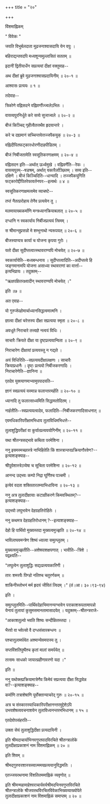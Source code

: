+++
title = "२०"

+++
  
  
  
विंशमाह्निकम्  
  
  
" विवेकः "   
  
जयति विभुर्बलदाता मूढजनाश्वासदायि येन वपुः ।  
  
बहिराद्यन्तवदपि मध्यशून्यमुल्लासितं सततम् ॥  
  
इदानीं द्वितीयार्धेन सप्रत्ययां दीक्षां वक्तुमाह--  
  
  
अथ दीक्षां ब्रुवे मूढजनाश्वासप्रदायिनीम् ॥ २०-१ ॥  
  
  
आश्वासः प्रत्ययः ॥ १ ॥  
  
तदेवाह--   
  
  
त्रिकोणे वह्निसदने वह्निवर्णोज्ज्वलेऽभितः ।  
  
वायव्यपुरनिर्धूते करे सव्ये सुजाज्वले ॥ २०-२ ॥  
  
बीजं किञ्चिद् गृहीत्वैतत्तथैव हृदयान्तरे ।  
  
करे च दह्यमानं सच्चिन्तयेत्तज्जपैकयुक् ॥ २०-३ ॥  
  
वह्निदीपितफट्कारधोरणीदाहपीडितम् ।  
  
बीजं निर्बीजतामेति स्वसूतिकरणाक्षमम् ॥ २०-४ ॥  
  
  
वह्निसदन इति--अर्थात् ऊर्ध्वमुखे । वह्निवर्णेति--रेफः ।   
वायव्यपुरम्--षडश्रम्, अर्थात् यकारैर्लाञ्छितम् । सव्य इति--  
दक्षिणे । बीजं किञ्चिदिति--धान्यादि । तज्जपैकयुगिति   
फट्कारोद्दीपितरेफावर्तनपरः--इत्यर्थः ॥ ४ ॥  
  
स्वसूतिकरणाक्षमत्वमेव व्याचष्टे--  
  
  
तप्तं नैतत्प्ररोहाय तेनैव प्रत्ययेन तु ।  
  
मलमायाख्यकर्माणि मन्त्रध्यानक्रियाबलात् ॥ २०-५ ॥  
  
दग्धानि न स्वकार्याय निर्बीजप्रत्ययं त्विमम् ।  
  
स श्रीमान्सुप्रसन्नो मे शम्भुनाथो न्यरूपयत् ॥ २०-६ ॥  
  
बीजस्याप्यत्र कार्या च योजना कृपया गुरोः ।  
  
यतो दीक्षा सुदीप्तत्वात्स्थावराण्यपि मोचयेत् ॥ २०-७ ॥  
  
  
स्वकार्यायेति--बध्यबन्धनाय । सुदीप्तत्वादिति--अदीप्तत्वे हि   
जङ्गमानामपि योजना असाध्या स्थावराणां का वार्त्ता--  
इत्यभिप्रायः । तदुक्तम्--  
  
"ऋक्षपक्षितरक्ष्वादीन् स्थावराण्यपि मोचयेत् ।"   
  
इति ॥७ ॥  
  
अत एवाह--   
  
  
यो गुरुर्जपहोमार्चाध्यानसिद्धत्वमात्मनि ।  
  
ज्ञात्वा दीक्षां चरेत्तस्य दीक्षा सप्रत्यया स्मृता ॥ २०-८ ॥  
  
अवधूते निराचारे तत्त्वज्ञे नत्वयं विधिः ।  
  
साचारैः क्रियते दीक्षा या दृष्टप्रत्ययान्विता ॥ २०-९ ॥  
  
निराचारेण दीक्षायां प्रत्ययस्तु न गद्यते ।  
  
  
अयं विधिरिति--सप्रत्ययदीक्षालक्षणः । साचारैः   
क्रियाप्रधानैः । दृष्टः प्रत्ययो निर्बीजकरणादिः ।   
निराचारेणेति--ज्ञानिना ॥  
  
एतदेव युक्त्यागमाभ्यामुपपादयति--  
  
  
ज्ञानं स्वप्रत्ययं यस्मान्न फलान्तरमर्हति ॥ २०-१० ॥  
  
ध्यानादि तु फलात्साध्यमिति सिद्धामतोदितम् ।  
  
  
नार्हतीति--स्वप्रत्ययत्वादेव, फलादिति--निर्बीजकरणादिसाधनात् ॥  
  
एवमधिकारिपरीक्षामभिधाय तुलाविधिमभिधत्ते--  
  
  
तुलाशुद्धिपरीक्षां वा कुर्यात्प्रत्यययोगिनीम् ॥ २०-११ ॥  
  
यथा श्रीतन्त्रसद्भावे कथिता परमेशिना ।  
  
  
ननु इयमस्मच्छास्त्रे नाभिहितेति किं शास्त्रान्तरप्रक्रियागौरवेण?--  
इत्याशङ्क्याह--  
  
  
श्रीपूर्वशास्त्रेऽप्येषा च सूचिता परमेशिना ॥ २०-१२ ॥  
  
आनन्द उद्भवः कम्पो निद्रा घूर्णिश्च पञ्चमी ।  
  
इत्येवं वदता शक्तितारतम्याभिधायिना ॥ २०-१३ ॥  
  
  
ननु अत्र तुलादीक्षायाः कटाक्षीकरणे किमवस्थितम्?--  
इत्याशङ्क्याह--  
  
  
उद्भवो लघुभावेन देहग्रहतिरोहितेः ।  
  
  
ननु कथमत्र देहग्रहतिरोधानम् ?--इत्याशङ्क्याह--  
  
  
देहो हि पार्थिवो मुख्यस्तदा मुख्यत्वमुज्झति ॥ २०-१४ ॥  
  
भाविलाघवमन्त्रेण शिष्यं ध्यात्वा समुत्प्लुतम् ।  
  
  
मुख्यत्वमुज्झतीति--अशेषपाशक्षपणात् । भावीति--त्रिंशे ।   
यद्वक्ष्यति--  
  
"लघुत्वेन तुलाशुद्धिः सद्यःप्रत्ययकारिणी ।  
  
तारः शमरयैः पिण्डो नतिश्च चतुरर्णकम् ॥  
  
शाकिनीस्तोभनं मर्म हृदयं जीवितं त्विदम् ।" (तं।आ। ३०।९३-९४)   
  
इति ।  
  
समुत्प्लुतमिति--पार्थिवदेहाभिमानन्यग्भावेन पराकाशरूपतामापन्नो   
येनायं तुलायां कुसुमसमानतामासादयेत् । यदुक्तम्--श्रीतन्त्रराजे-  
 
  
"आकाशतुल्यो भवति शिष्यः सन्दीक्षितस्तदा ।  
  
भैरवो वा भवेत्सो वै दग्धसंसारबन्धनः ॥  
  
पश्चात्तुलामर्पयेत अश्मान्येवमपास्य तु ।  
  
सप्तविंशतिपुष्पैश्च कृतां मालां समर्पयेत् ॥  
  
तत्समः साधको जायात्प्रहीणावरणो यदा ।"   
  
इति ॥  
  
ननु यथोक्तप्रक्रियामात्रेणैव किमेवं सप्रत्यया दीक्षा सिद्ध्येन्न   
वा?--इत्याशङ्क्याह--  
  
  
कर्माणि तत्राशेषाणि पूर्वोक्तान्याचरेद् गुरुः ॥ २०-१५ ॥  
  
  
अत्र च संस्कारस्याधिकारिपरीक्षानन्तरमुद्देशेऽपि   
उभयशेषत्ववचनाशयेन तुलाविध्यनन्तरमभिधानम् ॥ १५ ॥  
  
एतदेवोपसंहरति--   
  
  
उक्ता सेयं तुलाशुद्धिदीक्षा प्रत्यदायिनी ।  
  
  
  
इति श्रीमदाचार्याभिनवगुप्तपादविरचिते श्रीतन्त्रालोके   
तुलदीक्षाप्रकाशनं नाम विंशमाह्निकम् ॥ २० ॥  
  
  
इति शिवम् ॥  
  
  
श्रीमद्गुरुवरशास्त्रस्वात्ममयप्रत्ययानुविद्धमतिः ।  
  
एतज्जयरथनामा विंशतितममाह्निकं व्यवृणोत् ॥  
  
  
  
इति श्रीमन्महामाहेश्वराचार्यवर्यश्रीमदभिनवगुप्तविरचिते   
श्रीतन्त्रालोके श्रीजयरथविरचितविवेकाभिख्यव्याख्योपेते   
तुलादीक्षाप्रकाशनं नाम विंशमाह्निकं समाप्तम् ॥ २० ॥  
  
  
  
  
